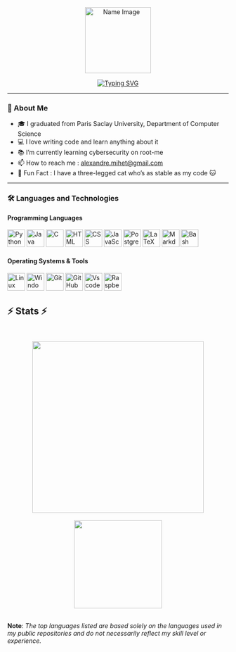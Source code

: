 <div align="center">
    <a target="_top" href="https://github.com/CometeLotus/">
        <img src="https://blog.flamingtext.com/blog/2024/10/30/flamingtext_com_1730296823_547559839.png" alt="Name Image" width="150" />
    </a>
</div>

<p align="center">
  <a href="https://git.io/typing-svg">
    <img src="https://readme-typing-svg.demolab.com?font=Fira+Code&size=30&duration=3000&pause=1000&color=0C64F0&center=true&vCenter=true&width=435&lines=Cybersecurity+Graduate;Coding+Enthusiast;CTF+Player+%F0%9F%9A%80" alt="Typing SVG" />
  </a>
</p>


---

### 📖 About Me

- 🎓 I graduated from Paris Saclay University, Department of Computer Science
- 💻 I love writing code and learn anything about it
- 📚 I’m currently learning cybersecurity on root-me
- 📫 How to reach me : alexandre.mihet@gmail.com
- 🎉 Fun Fact : I have a three-legged cat who’s as stable as my code 🐱


---
### 🛠️ Languages and Technologies

#### Programming Languages
<p>
  <a href="https://docs.python.org/" target="_blank"><img src="https://skillicons.dev/icons?i=python" alt="Python" width="40" height="40"/></a>
  <a href="https://docs.oracle.com/en/java/" target="_blank"><img src="https://skillicons.dev/icons?i=java" alt="Java" width="40" height="40"/></a>
  <a href="https://en.cppreference.com/w/c/language" target="_blank"><img src="https://skillicons.dev/icons?i=c" alt="C" width="40" height="40"/></a>
  <a href="https://developer.mozilla.org/en-US/docs/Web/HTML" target="_blank"><img src="https://skillicons.dev/icons?i=html" alt="HTML" width="40" height="40"/></a>
  <a href="https://developer.mozilla.org/en-US/docs/Web/CSS" target="_blank"><img src="https://skillicons.dev/icons?i=css" alt="CSS" width="40" height="40"/></a>
  <a href="https://developer.mozilla.org/en-US/docs/Web/JavaScript" target="_blank"><img src="https://skillicons.dev/icons?i=javascript" alt="JavaScript" width="40" height="40"/></a>
  <a href="https://www.postgresql.org/docs/" target="_blank"><img src="https://skillicons.dev/icons?i=postgresql" alt="PostgreSQL" width="40" height="40"/></a>
  <a href="https://www.latex-project.org/help/documentation/" target="_blank"><img src="https://skillicons.dev/icons?i=latex" alt="LaTeX" width="40" height="40"/></a>
  <a href="https://www.markdownguide.org/" target="_blank"><img src="https://skillicons.dev/icons?i=markdown" alt="Markdown" width="40" height="40"/></a>
  <a href="https://www.gnu.org/software/bash/manual/" target="_blank"><img src="https://skillicons.dev/icons?i=bash" alt="Bash" width="40" height="40"/></a>
</p>

#### Operating Systems & Tools
<p>
  <a href="https://www.kali.org/docs/" target="_blank"><img src="https://skillicons.dev/icons?i=kali" alt="Linux" width="40" height="40"/></a>
  <a href="https://support.microsoft.com/en-us/windows" target="_blank"><img src="https://skillicons.dev/icons?i=windows" alt="Windows" width="40" height="40"/></a>
  <a href="https://git-scm.com/doc" target="_blank"><img src="https://skillicons.dev/icons?i=git" alt="Git" width="40" height="40"/></a>
  <a href="https://docs.github.com/" target="_blank"><img src="https://skillicons.dev/icons?i=github" alt="GitHub" width="40" height="40"/></a>
  <a href="https://code.visualstudio.com/docs" target="_blank"><img src="https://skillicons.dev/icons?i=vscode" alt="Vscode" width="40" height="40"/></a>
  <a href="https://www.raspberrypi.org/documentation/" target="_blank"><img src="https://skillicons.dev/icons?i=raspberrypi" alt="Raspberry Pi" width="40" height="40"/></a>
</p>



<h2 align="left">⚡ Stats ⚡</h2>
<br>
<p align=middle>
  <div align=middle>
    <a href="https://github.com/denvercoder1/github-readme-streak-stats" title="Go to Source">
      <img align="middle" width=390 src="https://streak-stats.demolab.com/?user=CometeLotus&theme=react&border=61dafb&hide_border=true" />
    </a>
  </div>
  <br>
  <div align=middle>
    <a href="https://github.com/CometeLotus/github-readme-stats">
      <img height=200 align="middle" src="https://github-readme-stats.vercel.app/api/top-langs/?username=CometeLotus&hide=c%23,powershell,Mathematica,Ruby,Objective-C,Objective-C%2b%2b,Cuda&title_color=61dafb&text_color=ffffff&icon_color=61dafb&bg_color=20232a&langs_count=8&layout=compact&border_color=61dafb&hide_border=true&size_weight=0.5&count_weight=0.5" />
    </a>
  </div>
  <br>
<p><strong>Note</strong>: <em>The top languages listed are based solely on the languages used in my public repositories and do not necessarily reflect my skill level or experience.</em></p>



